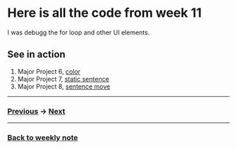 # Here is all the code from week 11
I was debugg the for loop and other UI elements.

## See in action
1. Major Project 6, [color](https://napasornc.github.io/)
2. Major Project 7, [static sentence](https://napasornc.github.io/)
3. Major Project 8, [sentence move](https://napasornc.github.io/)

---------------------------------------------------
### [Previous](https://github.com/napasornc/c0dew0rd/tree/master/processing/week%2010) -> [Next](https://github.com/napasornc/c0dew0rd/tree/master/processing/week%2012)  

--------------------------------------------------
### [Back to weekly note](https://napasornc.github.io/c0dew0rd/)
